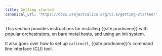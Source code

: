 ```yaml
---
title: Getting started
canonical_url: 'https://docs.projectcalico.org/v3.6/getting-started/'
---
```


This section provides instructions for installing {{site.prodname}} with popular orchestrators, on bare metal hosts,
and using an init system.

It also goes over how to set up `calicoctl`, {{site.prodname}}'s command line interface (CLI) tool.
